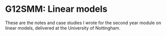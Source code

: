 # G12SMM: Linear models

These are the notes and case studies I wrote for the second year module on linear models, delivered at the University of Nottingham.
